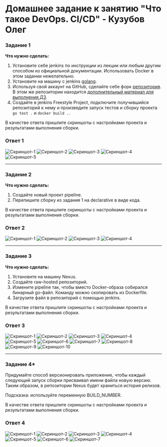 # Домашнее задание к занятию "Что такое DevOps. СI/СD" - Кузубов Олег


### Задание 1

**Что нужно сделать:**

1. Установите себе jenkins по инструкции из лекции или любым другим способом из официальной документации. Использовать Docker в этом задании нежелательно.
2. Установите на машину с jenkins [golang](https://golang.org/doc/install).
3. Используя свой аккаунт на GitHub, сделайте себе форк [репозитория](https://github.com/netology-code/sdvps-materials.git). В этом же репозитории находится [дополнительный материал для выполнения ДЗ](https://github.com/netology-code/sdvps-materials/blob/main/CICD/8.2-hw.md).
3. Создайте в jenkins Freestyle Project, подключите получившийся репозиторий к нему и произведите запуск тестов и сборку проекта ```go test .``` и  ```docker build .```.

В качестве ответа пришлите скриншоты с настройками проекта и результатами выполнения сборки.

### Ответ 1

![Скриншот-1](https://github.com/EscEller/netology-homework/blob/main/8-02/png/1/1.png)
![Скриншот-2](https://github.com/EscEller/netology-homework/blob/main/8-02/png/1/2.png)
![Скриншот-3](https://github.com/EscEller/netology-homework/blob/main/8-02/png/1/3.png)
![Скриншот-4](https://github.com/EscEller/netology-homework/blob/main/8-02/png/1/4.png)
![Скриншот-5](https://github.com/EscEller/netology-homework/blob/main/8-02/png/1/5.png)

---

### Задание 2

**Что нужно сделать:**

1. Создайте новый проект pipeline.
2. Перепишите сборку из задания 1 на declarative в виде кода.

В качестве ответа пришлите скриншоты с настройками проекта и результатами выполнения сборки.

### Ответ 2

![Скриншот-1](https://github.com/EscEller/netology-homework/blob/main/8-02/png/2/1.png)
![Скриншот-2](https://github.com/EscEller/netology-homework/blob/main/8-02/png/2/2.png)
![Скриншот-3](https://github.com/EscEller/netology-homework/blob/main/8-02/png/2/3.png)
![Скриншот-4](https://github.com/EscEller/netology-homework/blob/main/8-02/png/2/4.png)

---

### Задание 3

**Что нужно сделать:**

1. Установите на машину Nexus.
1. Создайте raw-hosted репозиторий.
1. Измените pipeline так, чтобы вместо Docker-образа собирался бинарный go-файл. Команду можно скопировать из Dockerfile.
1. Загрузите файл в репозиторий с помощью jenkins.

В качестве ответа пришлите скриншоты с настройками проекта и результатами выполнения сборки.

### Ответ 3

![Скриншот-1](https://github.com/EscEller/netology-homework/blob/main/8-02/png/3/1.png)
![Скриншот-2](https://github.com/EscEller/netology-homework/blob/main/8-02/png/3/2.png)
![Скриншот-3](https://github.com/EscEller/netology-homework/blob/main/8-02/png/3/3.png)
![Скриншот-4](https://github.com/EscEller/netology-homework/blob/main/8-02/png/3/4.png)
![Скриншот-5](https://github.com/EscEller/netology-homework/blob/main/8-02/png/3/5.png)
![Скриншот-6](https://github.com/EscEller/netology-homework/blob/main/8-02/png/3/6.png)
![Скриншот-7](https://github.com/EscEller/netology-homework/blob/main/8-02/png/3/7.png)
![Скриншот-8](https://github.com/EscEller/netology-homework/blob/main/8-02/png/3/8.png)
![Скриншот-9](https://github.com/EscEller/netology-homework/blob/main/8-02/png/3/9.png)
![Скриншот-10](https://github.com/EscEller/netology-homework/blob/main/8-02/png/3/10.png)

---

### Задание 4*

Придумайте способ версионировать приложение, чтобы каждый следующий запуск сборки присваивал имени файла новую версию. Таким образом, в репозитории Nexus будет храниться история релизов.

Подсказка: используйте переменную BUILD_NUMBER.

В качестве ответа пришлите скриншоты с настройками проекта и результатами выполнения сборки.

### Ответ 4

![Скриншот-1](https://github.com/EscEller/netology-homework/blob/main/8-02/png/4/1.png)
![Скриншот-2](https://github.com/EscEller/netology-homework/blob/main/8-02/png/4/2.png)
![Скриншот-3](https://github.com/EscEller/netology-homework/blob/main/8-02/png/4/3.png)
![Скриншот-4](https://github.com/EscEller/netology-homework/blob/main/8-02/png/4/4.png)
![Скриншот-5](https://github.com/EscEller/netology-homework/blob/main/8-02/png/4/5.png)
![Скриншот-6](https://github.com/EscEller/netology-homework/blob/main/8-02/png/4/6.png)
![Скриншот-7](https://github.com/EscEller/netology-homework/blob/main/8-02/png/4/7.png)
